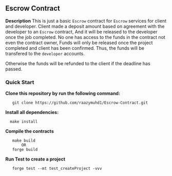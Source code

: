 ## Escrow Contract

**Description** This is just a basic `Escrow` contract for `Escrow` services for client and developer. Client made a deposit amount based on agreement with the developer to an `Escrow` contract, And it will be released to the developer once the job completed. No one has access to the funds in the contract not even the contract owner, Funds will only be released once the project completed and client has been confirmed. Thus, the funds will be transfered to the `developer` accounts.

 Otherwise the funds will be refunded to the client if the deadline has passed.


### Quick Start

 **Clone this repository by run the following command:**
 ```shell
    git clone https://github.com/raazymuhd1/Escrow-Contract.git
 ```

 **Install all dependencies:**
 ```shell
   make install
 ```

 **Compile the contracts**
 ```shell
    make build 
        OR 
    forge build
 ```

 **Run Test to create a project**
 ```shell
    forge test --mt test_createProject -vvv
 ```